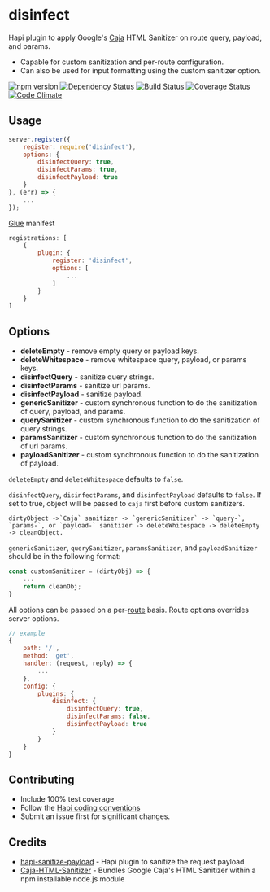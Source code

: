 # disinfect
Hapi plugin to apply Google's [Caja](https://github.com/google/caja) HTML Sanitizer on route query, payload, and params.

* Capable for custom sanitization and per-route configuration. 
* Can also be used for input formatting using the custom sanitizer option. 

[![npm version](https://badge.fury.io/js/disinfect.svg)](https://badge.fury.io/js/disinfect)
[![Dependency Status](https://david-dm.org/genediazjr/disinfect.svg)](https://david-dm.org/genediazjr/disinfect)
[![Build Status](https://travis-ci.org/genediazjr/disinfect.svg?branch=master)](https://travis-ci.org/genediazjr/disinfect)
[![Coverage Status](https://coveralls.io/repos/github/genediazjr/disinfect/badge.svg?branch=master)](https://coveralls.io/github/genediazjr/disinfect?branch=master)
[![Code Climate](https://codeclimate.com/github/genediazjr/disinfect/badges/gpa.svg)](https://codeclimate.com/github/genediazjr/disinfect)

## Usage

```js
server.register({
    register: require('disinfect'),
    options: {
        disinfectQuery: true,
        disinfectParams: true,
        disinfectPayload: true
    }
}, (err) => {
    ...
});
```
[Glue](https://github.com/hapijs/glue) manifest
```js
registrations: [
    {
        plugin: {
            register: 'disinfect',
            options: [
                ... 
            ]
        }
    }
]
```

## Options

* **deleteEmpty** - remove empty query or payload keys.
* **deleteWhitespace** - remove whitespace query, payload, or params keys.
* **disinfectQuery** - sanitize query strings.
* **disinfectParams** - sanitize url params.
* **disinfectPayload** - sanitize payload.
* **genericSanitizer** - custom synchronous function to do the sanitization of query, payload, and params. 
* **querySanitizer** - custom synchronous function to do the sanitization of query strings.
* **paramsSanitizer** - custom synchronous function to do the sanitization of url params.
* **payloadSanitizer** - custom synchronous function to do the sanitization of payload.

`deleteEmpty` and `deleteWhitespace` defaults to `false`.

`disinfectQuery`, `disinfectParams`, and `disinfectPayload` defaults to `false`. If set to true, object will be passed to `caja` first before custom sanitizers.

```
dirtyObject ->`Caja` sanitizer -> `genericSanitizer` -> `query-`, `params-`, or `payload-` sanitizer -> deleteWhitespace -> deleteEmpty -> cleanObject.
```

`genericSanitizer`, `querySanitizer`, `paramsSanitizer`, and `payloadSanitizer` should be in the following format:

```js
const customSanitizer = (dirtyObj) => {
    ...
    return cleanObj;
}
```

All options can be passed on a per-[route](http://hapijs.com/api#route-options) basis. Route options overrides server options.

```js
// example
{
    path: '/',
    method: 'get',
    handler: (request, reply) => {
        ...
    },
    config: {
        plugins: {
            disinfect: { 
                disinfectQuery: true,
                disinfectParams: false,
                disinfectPayload: true
            } 
        } 
    }
}
```

## Contributing
* Include 100% test coverage
* Follow the [Hapi coding conventions](http://hapijs.com/styleguide)
* Submit an issue first for significant changes.

## Credits
* [hapi-sanitize-payload](https://github.com/lob/hapi-sanitize-payload) - Hapi plugin to sanitize the request payload
* [Caja-HTML-Sanitizer](https://github.com/theSmaw/Caja-HTML-Sanitizer) - Bundles Google Caja's HTML Sanitizer within a npm installable node.js module
